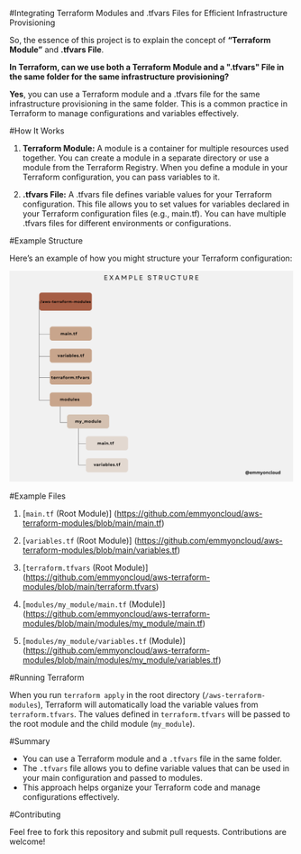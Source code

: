 #Integrating Terraform Modules and .tfvars Files for Efficient Infrastructure Provisioning

So, the essence of this project is to explain the concept of **“Terraform Module”** and **.tfvars File**.

**In Terraform, can we use both a Terraform Module and a ".tfvars" File in the same folder for the same infrastructure provisioning?**

**Yes**, you can use a Terraform module and a .tfvars file for the same infrastructure provisioning in the same folder. This is a common practice in Terraform to manage configurations and variables effectively.

#How It Works

1. **Terraform Module:** A module is a container for multiple resources used together. You can create a module in a separate directory or use a module from the Terraform Registry. When you define a module in your Terraform configuration, you can pass variables to it.

2. **.tfvars File:** A .tfvars file defines variable values for your Terraform configuration. This file allows you to set values for variables declared in your Terraform configuration files (e.g., main.tf). You can have multiple .tfvars files for different environments or configurations.

#Example Structure

Here’s an example of how you might structure your Terraform configuration:

![Example Structure](https://github.com/emmyoncloud/aws-terraform-modules/blob/main/aws-terraform-modules.png)

#Example Files

1. [`main.tf` (Root Module)] (https://github.com/emmyoncloud/aws-terraform-modules/blob/main/main.tf)

2. [`variables.tf` (Root Module)] (https://github.com/emmyoncloud/aws-terraform-modules/blob/main/variables.tf) 

3. [`terraform.tfvars` (Root Module)] (https://github.com/emmyoncloud/aws-terraform-modules/blob/main/terraform.tfvars) 

4.  [`modules/my_module/main.tf` (Module)] (https://github.com/emmyoncloud/aws-terraform-modules/blob/main/modules/my_module/main.tf)

5. [`modules/my_module/variables.tf` (Module)]  (https://github.com/emmyoncloud/aws-terraform-modules/blob/main/modules/my_module/variables.tf) 

#Running Terraform

When you run `terraform apply` in the root directory (`/aws-terraform-modules`), Terraform will automatically load the variable values from `terraform.tfvars`. The values defined in `terraform.tfvars` will be passed to the root module and the child module (`my_module`).

#Summary

- You can use a Terraform module and a `.tfvars` file in the same folder.
- The `.tfvars` file allows you to define variable values that can be used in your main configuration and passed to modules.
- This approach helps organize your Terraform code and manage configurations effectively.

#Contributing

Feel free to fork this repository and submit pull requests. Contributions are welcome!
